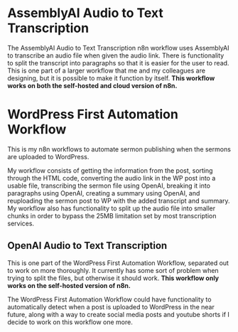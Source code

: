 # AssemblyAI Audio to Text Transcription

The AssemblyAI Audio to Text Transcription n8n workflow uses AssemblyAI to transcribe an audio file when given the audio link. There is functionality to split the transcript into paragraphs so that it is easier for the user to read. This is one part of a larger workflow that me and my colleagues are designing, but it is possible to make it function by itself.
__This workflow works on both the self-hosted and cloud version of n8n.__


# WordPress First Automation Workflow

This is my n8n workflows to automate sermon publishing when the sermons are uploaded to WordPress. 

My workflow consists of getting the information from the post, sorting through the HTML code, converting the audio link in the WP post into a usable file, transcribing the sermon file using OpenAI, breaking it into paragraphs using OpenAI, creating a summary using OpenAI, and reuploading the sermon post to WP with the added transcript and summary.
My workflow also has functionality to split up the audio file into smaller chunks in order to bypass the 25MB limitation set by most transcription services.

## OpenAI Audio to Text Transcription

This is one part of the WordPress First Automation Workflow, separated out to work on more thoroughly. It currently has some sort of problem when trying to split the files, but otherwise it should work. __This workflow only works on the self-hosted version of n8n.__

The WordPress First Automation Workflow could have functionality to automatically detect when a post is uploaded to WordPress in the near future, along with a way to create social media posts and youtube shorts if I decide to work on this workflow one more.
